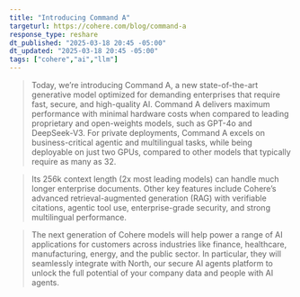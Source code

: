 ```yaml
---
title: "Introducing Command A"
targeturl: https://cohere.com/blog/command-a
response_type: reshare
dt_published: "2025-03-18 20:45 -05:00"
dt_updated: "2025-03-18 20:45 -05:00"
tags: ["cohere","ai","llm"]
---
```


> Today, we’re introducing Command A, a new state-of-the-art generative model optimized for demanding enterprises that require fast, secure, and high-quality AI. Command A delivers maximum performance with minimal hardware costs when compared to leading proprietary and open-weights models, such as GPT-4o and DeepSeek-V3. For private deployments, Command A excels on business-critical agentic and multilingual tasks, while being deployable on just two GPUs, compared to other models that typically require as many as 32.

> Its 256k context length (2x most leading models) can handle much longer enterprise documents. Other key features include Cohere’s advanced retrieval-augmented generation (RAG) with verifiable citations, agentic tool use, enterprise-grade security, and strong multilingual performance.

> The next generation of Cohere models will help power a range of AI applications for customers across industries like finance, healthcare, manufacturing, energy, and the public sector. In particular, they will seamlessly integrate with North, our secure AI agents platform to unlock the full potential of your company data and people with AI agents.